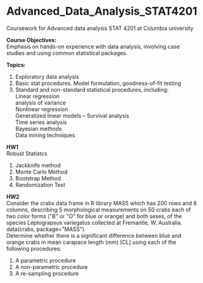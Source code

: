 # Advanced_Data_Analysis_STAT4201
Coursework for Advanced data analysis STAT 4201 at Columbia university 

**Course Objectives:** <br />
Emphasis on hands-on experience with data analysis, involving case studies and using common statistical packages.


**Topics:** <br />
1. Exploratory data analysis<br />
2. Basic stat procedures. Model formulation, goodness-of-fit testing<br />
3. Standard and non-standard statistical procedures, including: <br />
Linear regression <br />
analysis of variance  <br />
Nonlinear regression <br />
Generalized linear models –  Survival analysis <br />
Time series analysis <br />
Bayesian methods <br />
Data mining techniques <br />

**HW1**<br />
Robust Statistcs <br />
1. Jackknife method <br />
2. Monte Carlo Method <br />
3. Bootstrap Method <br />
4. Randomization Test <br />

**HW2**<br />
Consider the crabs data frame in R library MASS which has 200 rows and 8 columns, describing 5 morphological measurements on 50 crabs each of two color forms ("B" or "O" for blue or orange) and both sexes, of the species Leptograpsus variegatus collected at Fremantle, W. Australia. data(crabs, package="MASS")<br />
Determine whether there is a significant difference between blue and orange crabs in mean carapace length (mm) [CL] using each of the following procedures:
1. A parametric procedure
2. A non-parametric procedure 
3. A re-sampling procedure

